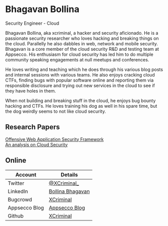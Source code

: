 # Bhagavan Bollina

Security Engineer - Cloud 

Bhagavan Bollina, aka xcriminal, a hacker and security aficionado. He is a passionate security researcher who loves hacking and breaking things on the cloud. Parallelly he also dabbles in web, network and mobile security. Bhagavan is a core member of the cloud security R&D and testing team at Appsecco. His enthusiasm for cloud security has led him to do multiple community speaking engagements at null meetups and conferences.

He loves writing and teaching which he does through his various blog posts and internal sessions with various teams. He also enjoys cracking cloud CTFs, finding bugs with popular software online and reporting them via responsible disclosure and trying out new services in the cloud to see if they have holes in them.

When not building and breaking stuff in the cloud, he enjoys bug bounty hacking and CTFs. He loves training his dog as well in his spare time, but the dog weirdly seems to not like cloud security.

## Research Papers
[Offensive Web Application Security Framework](https://www.researchgate.net/publication/358903642_Design_Engineering_Offensive_Web_Application_Security_Framework)   
[An analysis on Cloud Security](https://www.researchgate.net/publication/358499909_An_Analysis_of_Cloud_Security)

## Online
| Account | Details |
| -- | -- |
| Twitter | [@XCriminal_](https://twitter.com/XCriminal_) |
| LinkedIn | [Bollina Bhagavan](https://www.linkedin.com/in/bollina-bhagavan/) |
| Bugcrowd | [XCriminal](https://bugcrowd.com/XCriminal_) |
| Appsecco Blog | [Appsecco Blog](https://blog.appsecco.com/my-adventures-as-an-intern-appsecco-85c2b90a5194) |
| Github | [XCriminal](https://github.com/Bhagavan-Bollina) 